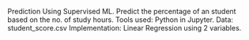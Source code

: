 Prediction Using Supervised ML.
Predict the percentage of an student based on the no. of study hours.
Tools used: Python in Jupyter.
Data: student_score.csv
Implementation: Linear Regression using 2 variables.
